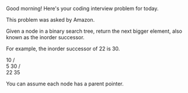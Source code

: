 Good morning! Here's your coding interview problem for today.

This problem was asked by Amazon.

Given a node in a binary search tree, return the next bigger element, also known
as the inorder successor.

For example, the inorder successor of 22 is 30.

   10
  /  \
 5    30
     /  \
   22    35


You can assume each node has a parent pointer.


